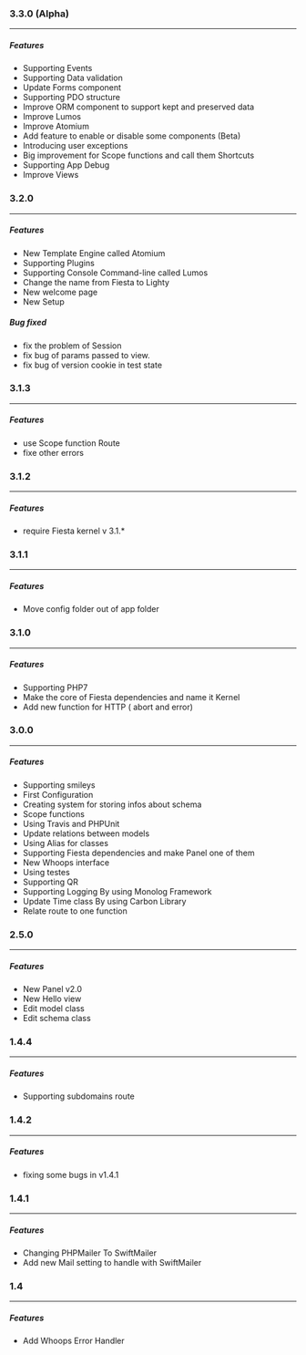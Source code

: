 ### 3.3.0 (Alpha)
---

##### Features

 * Supporting Events
 * Supporting Data validation
 * Update Forms component
 * Supporting PDO structure
 * Improve ORM component to support kept and preserved data
 * Improve Lumos
 * Improve Atomium
 * Add feature to enable or disable some components (Beta)
 * Introducing user exceptions
 * Big improvement for Scope functions and call them Shortcuts
 * Supporting App Debug
 * Improve Views

### 3.2.0
---

##### Features

 * New Template Engine called Atomium
 * Supporting Plugins 
 * Supporting Console Command-line called Lumos
 * Change the name from Fiesta to Lighty
 * New welcome page
 * New Setup

##### Bug fixed

* fix the problem of Session
* fix bug of params passed to view.
* fix bug of version cookie in test state
 

### 3.1.3
---

##### Features

 * use Scope function Route
 * fixe other errors


### 3.1.2
---

##### Features

 * require Fiesta kernel v 3.1.*


### 3.1.1
---

##### Features

 * Move config folder out of app folder


### 3.1.0
---

##### Features

 * Supporting PHP7
 * Make the core of Fiesta dependencies and name it Kernel
 * Add new function for HTTP ( abort and error)

### 3.0.0
---

##### Features

 * Supporting smileys
 * First Configuration
 * Creating system for storing infos about schema 
 * Scope functions
 * Using Travis and PHPUnit
 * Update relations between models
 * Using Alias for classes
 * Supporting Fiesta dependencies and make Panel one of them
 * New Whoops interface
 * Using testes
 * Supporting QR
 * Supporting Logging By using Monolog Framework
 * Update Time class By using Carbon Library
 * Relate route to one function


### 2.5.0
---

##### Features

* New Panel v2.0
* New Hello view
* Edit model class
* Edit schema class


### 1.4.4
---

##### Features

 * Supporting subdomains route


### 1.4.2
---

##### Features

 * fixing some bugs in v1.4.1


### 1.4.1
---

##### Features

 * Changing PHPMailer To SwiftMailer
 * Add new Mail setting to handle with SwiftMailer


### 1.4
---

##### Features

 * Add Whoops Error Handler

